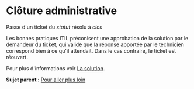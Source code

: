 Clôture administrative
======================

Passe d'un ticket du *statut* résolu à *clos*

Les bonnes pratiques ITIL préconisent une approbation de la solution par
le demandeur du ticket, qui valide que la réponse apportée par le
technicien correspond bien à ce qu'il attendait. Dans le cas contraire,
le ticket est réouvert.

Pour plus d'informations voir [La
solution](helpdesk_ticket_solution.html "La solution d'un ticket, caractéristiques et utilisation").

**Sujet parent :** [Pour aller plus
loin](../glpi/helpdesk_advanced.html "Pour aller plus loin")
